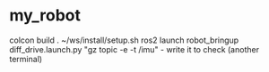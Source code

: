 # my_robot
colcon build
. ~/ws/install/setup.sh
ros2 launch robot_bringup diff_drive.launch.py
"gz topic -e -t /imu" - write it to check (another terminal)

